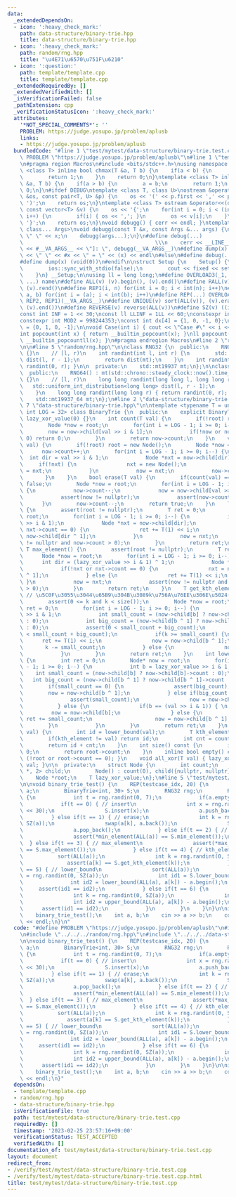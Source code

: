 ```yaml
---
data:
  _extendedDependsOn:
  - icon: ':heavy_check_mark:'
    path: data-structure/binary-trie.hpp
    title: data-structure/binary-trie.hpp
  - icon: ':heavy_check_mark:'
    path: random/rng.hpp
    title: "\u4E71\u6570\u751F\u6210"
  - icon: ':question:'
    path: template/template.cpp
    title: template/template.cpp
  _extendedRequiredBy: []
  _extendedVerifiedWith: []
  _isVerificationFailed: false
  _pathExtension: cpp
  _verificationStatusIcon: ':heavy_check_mark:'
  attributes:
    '*NOT_SPECIAL_COMMENTS*': ''
    PROBLEM: https://judge.yosupo.jp/problem/aplusb
    links:
    - https://judge.yosupo.jp/problem/aplusb
  bundledCode: "#line 1 \"test/mytest/data-structure/binary-trie.test.cpp\"\n#define\
    \ PROBLEM \"https://judge.yosupo.jp/problem/aplusb\"\n#line 1 \"template/template.cpp\"\
    \n#pragma region Macros\n#include <bits/stdc++.h>\nusing namespace std;\ntemplate\
    \ <class T> inline bool chmax(T &a, T b) {\n    if(a < b) {\n        a = b;\n\
    \        return 1;\n    }\n    return 0;\n}\ntemplate <class T> inline bool chmin(T\
    \ &a, T b) {\n    if(a > b) {\n        a = b;\n        return 1;\n    }\n    return\
    \ 0;\n}\n#ifdef DEBUG\ntemplate <class T, class U>\nostream &operator<<(ostream\
    \ &os, const pair<T, U> &p) {\n    os << '(' << p.first << ',' << p.second <<\
    \ ')';\n    return os;\n}\ntemplate <class T> ostream &operator<<(ostream &os,\
    \ const vector<T> &v) {\n    os << '{';\n    for(int i = 0; i < (int)v.size();\
    \ i++) {\n        if(i) { os << ','; }\n        os << v[i];\n    }\n    os <<\
    \ '}';\n    return os;\n}\nvoid debugg() { cerr << endl; }\ntemplate <class T,\
    \ class... Args>\nvoid debugg(const T &x, const Args &... args) {\n    cerr <<\
    \ \" \" << x;\n    debugg(args...);\n}\n#define debug(...)                   \
    \                                          \\\n    cerr << __LINE__ << \" [\"\
    \ << #__VA_ARGS__ << \"]: \", debugg(__VA_ARGS__)\n#define dump(x) cerr << __LINE__\
    \ << \" \" << #x << \" = \" << (x) << endl\n#else\n#define debug(...) (void(0))\n\
    #define dump(x) (void(0))\n#endif\n\nstruct Setup {\n    Setup() {\n        cin.tie(0);\n\
    \        ios::sync_with_stdio(false);\n        cout << fixed << setprecision(15);\n\
    \    }\n} __Setup;\n\nusing ll = long long;\n#define OVERLOAD3(_1, _2, _3, name,\
    \ ...) name\n#define ALL(v) (v).begin(), (v).end()\n#define RALL(v) (v).rbegin(),\
    \ (v).rend()\n#define REP1(i, n) for(int i = 0; i < int(n); i++)\n#define REP2(i,\
    \ a, b) for(int i = (a); i < int(b); i++)\n#define REP(...) OVERLOAD3(__VA_ARGS__,\
    \ REP2, REP1)(__VA_ARGS__)\n#define UNIQUE(v) sort(ALL(v)), (v).erase(unique(ALL(v)),\
    \ (v).end())\n#define REVERSE(v) reverse(ALL(v))\n#define SZ(v) ((int)(v).size())\n\
    const int INF = 1 << 30;\nconst ll LLINF = 1LL << 60;\nconstexpr int MOD = 1000000007;\n\
    constexpr int MOD2 = 998244353;\nconst int dx[4] = {1, 0, -1, 0};\nconst int dy[4]\
    \ = {0, 1, 0, -1};\n\nvoid Case(int i) { cout << \"Case #\" << i << \": \"; }\n\
    int popcount(int x) { return __builtin_popcount(x); }\nll popcount(ll x) { return\
    \ __builtin_popcountll(x); }\n#pragma endregion Macros\n#line 2 \"random/rng.hpp\"\
    \n\n#line 5 \"random/rng.hpp\"\n\nclass RNG32 {\n  public:\n    RNG32() : mt(std::chrono::steady_clock::now().time_since_epoch().count())\
    \ {}\n    // [l, r)\n    int randint(int l, int r) {\n        std::uniform_int_distribution<int>\
    \ dist(l, r - 1);\n        return dist(mt);\n    }\n    int randint(int r) { return\
    \ randint(0, r); }\n\n  private:\n    std::mt19937 mt;\n};\n\nclass RNG64 {\n\
    \  public:\n    RNG64() : mt(std::chrono::steady_clock::now().time_since_epoch().count())\
    \ {}\n    // [l, r)\n    long long randint(long long l, long long r) {\n     \
    \   std::uniform_int_distribution<long long> dist(l, r - 1);\n        return dist(mt);\n\
    \    }\n    long long randint(long long r) { return randint(0, r); }\n\n  private:\n\
    \    std::mt19937_64 mt;\n};\n#line 2 \"data-structure/binary-trie.hpp\"\n\n#line\
    \ 7 \"data-structure/binary-trie.hpp\"\n\ntemplate <typename T = unsigned int,\
    \ int LOG = 32> class BinaryTrie {\n  public:\n    explicit BinaryTrie() : root(nullptr),\
    \ lazy_xor_value(0) {}\n    int count(T val) {\n        if(!root) return 0;\n\
    \        Node *now = root;\n        for(int i = LOG - 1; i >= 0; i--) {\n    \
    \        now = now->child[val >> i & 1];\n            if(!now or now->count ==\
    \ 0) return 0;\n        }\n        return now->count;\n    }\n    void insert(T\
    \ val) {\n        if(!root) root = new Node();\n        Node *now = root;\n  \
    \      now->count++;\n        for(int i = LOG - 1; i >= 0; i--) {\n          \
    \  int dir = val >> i & 1;\n            Node *nxt = now->child[dir];\n       \
    \     if(!nxt) {\n                nxt = new Node();\n                now->child[dir]\
    \ = nxt;\n            }\n            now = nxt;\n            now->count++;\n \
    \       }\n    }\n    bool erase(T val) {\n        if(count(val) == 0) return\
    \ false;\n        Node *now = root;\n        for(int i = LOG - 1; i >= 0; i--)\
    \ {\n            now->count--;\n            now = now->child[val >> i & 1];\n\
    \            assert(now != nullptr);\n            assert(now->count > 0);\n  \
    \      }\n        now->count--;\n        return true;\n    }\n    T min_element()\
    \ {\n        assert(root != nullptr);\n        T ret = 0;\n        Node *now =\
    \ root;\n        for(int i = LOG - 1; i >= 0; i--) {\n            int dir = (lazy_xor_value\
    \ >> i & 1);\n            Node *nxt = now->child[dir];\n            if(!nxt or\
    \ nxt->count == 0) {\n                ret += T(1) << i;\n                nxt =\
    \ now->child[dir ^ 1];\n            }\n            now = nxt;\n            assert(now\
    \ != nullptr and now->count > 0);\n        }\n        return ret;\n    }\n   \
    \ T max_element() {\n        assert(root != nullptr);\n        T ret = 0;\n  \
    \      Node *now = root;\n        for(int i = LOG - 1; i >= 0; i--) {\n      \
    \      int dir = (lazy_xor_value >> i & 1) ^ 1;\n            Node *nxt = now->child[dir];\n\
    \            if(!nxt or nxt->count == 0) {\n                nxt = now->child[dir\
    \ ^ 1];\n            } else {\n                ret += T(1) << i;\n           \
    \ }\n            now = nxt;\n            assert(now != nullptr and now->count\
    \ > 0);\n        }\n        return ret;\n    }\n    T get_kth_element(int k) {\
    \ // \u5C0F\u3055\u3044\u65B9\u304B\u3089k\u756A\u76EE\u306E\u5024(0-indexed)\n\
    \        assert(0 <= k and k < size());\n        Node *now = root;\n        T\
    \ ret = 0;\n        for(int i = LOG - 1; i >= 0; i--) {\n            int b = lazy_xor_value\
    \ >> i & 1;\n            int small_count = (now->child[b] ? now->child[b]->count\
    \ : 0);\n            int big_count = (now->child[b ^ 1] ? now->child[b ^ 1]->count\
    \ : 0);\n            assert(0 < small_count + big_count);\n            assert(k\
    \ < small_count + big_count);\n            if(k >= small_count) {\n          \
    \      ret += T(1) << i;\n                now = now->child[b ^ 1];\n         \
    \       k -= small_count;\n            } else {\n                now = now->child[b];\n\
    \            }\n        }\n        return ret;\n    }\n    int lower_bound(T val)\
    \ {\n        int ret = 0;\n        Node* now = root;\n        for(int i = LOG\
    \ - 1; i >= 0; i--) {\n            int b = lazy_xor_value >> i & 1;\n        \
    \    int small_count = (now->child[b] ? now->child[b]->count : 0);\n         \
    \   int big_count = (now->child[b ^ 1] ? now->child[b ^ 1]->count : 0);\n    \
    \        if(small_count == 0) {\n                assert(big_count);\n        \
    \        now = now->child[b ^ 1];\n            } else if(big_count == 0) {\n \
    \               assert(small_count);\n                now = now->child[b];\n \
    \           } else {\n                if(b == (val >> i & 1)) { \n           \
    \         now = now->child[b];\n                } else {\n                   \
    \ ret += small_count;\n                    now = now->child[b ^ 1];\n        \
    \        }\n            }\n        }\n        return ret;\n    }\n    int upper_bound(T\
    \ val) {\n        int id = lower_bound(val);\n        T kth_element = get_kth_element(id);\n\
    \        if(kth_element != val) return id;\n        int cnt = count(kth_element);\n\
    \        return id + cnt;\n    }\n    int size() const {\n        if(!root) return\
    \ 0;\n        return root->count;\n    }\n    inline bool empty() const { return\
    \ (!root or root->count == 0); }\n    void all_xor(T val) { lazy_xor_value ^=\
    \ val; }\n\n  private:\n    struct Node {\n        int count;\n        std::array<Node\
    \ *, 2> child;\n        Node() : count(0), child({nullptr, nullptr}) {}\n    };\n\
    \    Node *root;\n    T lazy_xor_value;\n};\n#line 5 \"test/mytest/data-structure/binary-trie.test.cpp\"\
    \n\nvoid binary_trie_test() {\n    REP(testcase_idx, 20) {\n        vector<int>\
    \ a;\n        BinaryTrie<int, 30> S;\n        RNG32 rng;\n        REP(_, 500)\
    \ {\n            int t = rng.randint(0, 7);\n            if(a.empty()) t = 0;\n\
    \            if(t == 0) { // insert\n                int x = rng.randint(0, 1\
    \ << 30);\n                S.insert(x);\n                a.push_back(x);\n   \
    \         } else if(t == 1) { // erase;\n                int k = rng.randint(0,\
    \ SZ(a));\n                swap(a[k], a.back());\n                S.erase(a.back());\n\
    \                a.pop_back();\n            } else if(t == 2) { // min_element\n\
    \                assert(*min_element(ALL(a)) == S.min_element());\n          \
    \  } else if(t == 3) { // max_element\n                assert(*max_element(ALL(a))\
    \ == S.max_element());\n            } else if(t == 4) { // kth_element\n     \
    \           sort(ALL(a));\n                int k = rng.randint(0, SZ(a));\n  \
    \              assert(a[k] == S.get_kth_element(k));\n            } else if(t\
    \ == 5) { // lower_bound\n                sort(ALL(a));\n                int k\
    \ = rng.randint(0, SZ(a));\n                int id1 = S.lower_bound(a[k]);\n \
    \               int id2 = lower_bound(ALL(a), a[k]) - a.begin();\n           \
    \     assert(id1 == id2);\n            } else if(t == 6) {\n                sort(ALL(a));\n\
    \                int k = rng.randint(0, SZ(a));\n                int id1 = S.upper_bound(a[k]);\n\
    \                int id2 = upper_bound(ALL(a), a[k]) - a.begin();\n          \
    \      assert(id1 == id2);\n            }\n        }\n    }\n}\n\nint main() {\n\
    \    binary_trie_test();\n    int a, b;\n    cin >> a >> b;\n    cout << a + b\
    \ << endl;\n}\n"
  code: "#define PROBLEM \"https://judge.yosupo.jp/problem/aplusb\"\n#include \"../../../template/template.cpp\"\
    \n#include \"../../../random/rng.hpp\"\n#include \"../../../data-structure/binary-trie.hpp\"\
    \n\nvoid binary_trie_test() {\n    REP(testcase_idx, 20) {\n        vector<int>\
    \ a;\n        BinaryTrie<int, 30> S;\n        RNG32 rng;\n        REP(_, 500)\
    \ {\n            int t = rng.randint(0, 7);\n            if(a.empty()) t = 0;\n\
    \            if(t == 0) { // insert\n                int x = rng.randint(0, 1\
    \ << 30);\n                S.insert(x);\n                a.push_back(x);\n   \
    \         } else if(t == 1) { // erase;\n                int k = rng.randint(0,\
    \ SZ(a));\n                swap(a[k], a.back());\n                S.erase(a.back());\n\
    \                a.pop_back();\n            } else if(t == 2) { // min_element\n\
    \                assert(*min_element(ALL(a)) == S.min_element());\n          \
    \  } else if(t == 3) { // max_element\n                assert(*max_element(ALL(a))\
    \ == S.max_element());\n            } else if(t == 4) { // kth_element\n     \
    \           sort(ALL(a));\n                int k = rng.randint(0, SZ(a));\n  \
    \              assert(a[k] == S.get_kth_element(k));\n            } else if(t\
    \ == 5) { // lower_bound\n                sort(ALL(a));\n                int k\
    \ = rng.randint(0, SZ(a));\n                int id1 = S.lower_bound(a[k]);\n \
    \               int id2 = lower_bound(ALL(a), a[k]) - a.begin();\n           \
    \     assert(id1 == id2);\n            } else if(t == 6) {\n                sort(ALL(a));\n\
    \                int k = rng.randint(0, SZ(a));\n                int id1 = S.upper_bound(a[k]);\n\
    \                int id2 = upper_bound(ALL(a), a[k]) - a.begin();\n          \
    \      assert(id1 == id2);\n            }\n        }\n    }\n}\n\nint main() {\n\
    \    binary_trie_test();\n    int a, b;\n    cin >> a >> b;\n    cout << a + b\
    \ << endl;\n}"
  dependsOn:
  - template/template.cpp
  - random/rng.hpp
  - data-structure/binary-trie.hpp
  isVerificationFile: true
  path: test/mytest/data-structure/binary-trie.test.cpp
  requiredBy: []
  timestamp: '2023-02-25 23:57:16+09:00'
  verificationStatus: TEST_ACCEPTED
  verifiedWith: []
documentation_of: test/mytest/data-structure/binary-trie.test.cpp
layout: document
redirect_from:
- /verify/test/mytest/data-structure/binary-trie.test.cpp
- /verify/test/mytest/data-structure/binary-trie.test.cpp.html
title: test/mytest/data-structure/binary-trie.test.cpp
---
```

